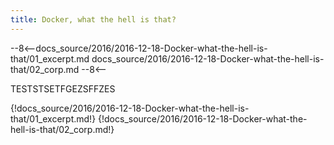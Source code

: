 ```yaml
---
title: Docker, what the hell is that?
---
```


--8<--​
docs_source/2016/2016-12-18-Docker-what-the-hell-is-that/01_excerpt.md
docs_source/2016/2016-12-18-Docker-what-the-hell-is-that/02_corp.md
--8<--

TESTSTSETFGEZSFFZES

{!docs_source/2016/2016-12-18-Docker-what-the-hell-is-that/01_excerpt.md!}
{!docs_source/2016/2016-12-18-Docker-what-the-hell-is-that/02_corp.md!}